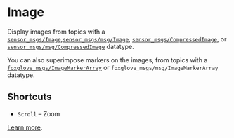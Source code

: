 # Image

Display images from topics with a [`sensor_msgs/Image`](https://docs.ros.org/en/noetic/api/sensor_msgs/html/msg/Image.html),[`sensor_msgs/msg/Image`](https://github.com/ros2/common_interfaces/blob/master/sensor_msgs/msg/Image.msg), [`sensor_msgs/CompressedImage`](https://docs.ros.org/en/api/sensor_msgs/html/msg/CompressedImage.html), or [`sensor_msgs/msg/CompressedImage`](https://github.com/ros2/common_interfaces/blob/master/sensor_msgs/msg/CompressedImage.msg) datatype.

You can also superimpose markers on the images, from topics with a [`foxglove_msgs/ImageMarkerArray`](https://github.com/foxglove/ros_foxglove_msgs/blob/main/msg/ImageMarkerArray.msg) or `foxglove_msgs/msg/ImageMarkerArray` datatype.

## Shortcuts

- `Scroll` – Zoom

[Learn more](https://foxglove.dev/docs/panels/image).
